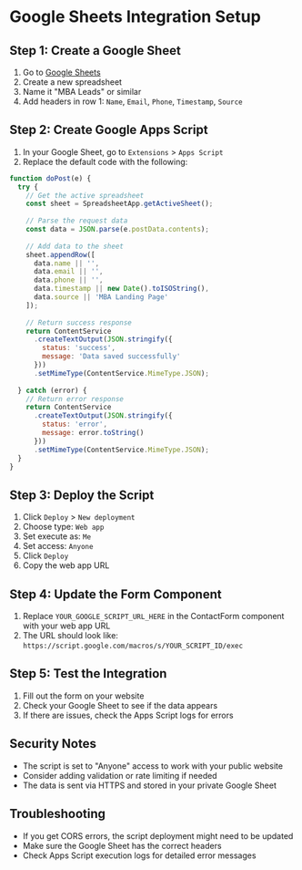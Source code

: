 
# Google Sheets Integration Setup

## Step 1: Create a Google Sheet
1. Go to [Google Sheets](https://sheets.google.com)
2. Create a new spreadsheet
3. Name it "MBA Leads" or similar
4. Add headers in row 1: `Name`, `Email`, `Phone`, `Timestamp`, `Source`

## Step 2: Create Google Apps Script
1. In your Google Sheet, go to `Extensions` > `Apps Script`
2. Replace the default code with the following:

```javascript
function doPost(e) {
  try {
    // Get the active spreadsheet
    const sheet = SpreadsheetApp.getActiveSheet();
    
    // Parse the request data
    const data = JSON.parse(e.postData.contents);
    
    // Add data to the sheet
    sheet.appendRow([
      data.name || '',
      data.email || '',
      data.phone || '',
      data.timestamp || new Date().toISOString(),
      data.source || 'MBA Landing Page'
    ]);
    
    // Return success response
    return ContentService
      .createTextOutput(JSON.stringify({
        status: 'success',
        message: 'Data saved successfully'
      }))
      .setMimeType(ContentService.MimeType.JSON);
      
  } catch (error) {
    // Return error response
    return ContentService
      .createTextOutput(JSON.stringify({
        status: 'error',
        message: error.toString()
      }))
      .setMimeType(ContentService.MimeType.JSON);
  }
}
```

## Step 3: Deploy the Script
1. Click `Deploy` > `New deployment`
2. Choose type: `Web app`
3. Set execute as: `Me`
4. Set access: `Anyone`
5. Click `Deploy`
6. Copy the web app URL

## Step 4: Update the Form Component
1. Replace `YOUR_GOOGLE_SCRIPT_URL_HERE` in the ContactForm component with your web app URL
2. The URL should look like: `https://script.google.com/macros/s/YOUR_SCRIPT_ID/exec`

## Step 5: Test the Integration
1. Fill out the form on your website
2. Check your Google Sheet to see if the data appears
3. If there are issues, check the Apps Script logs for errors

## Security Notes
- The script is set to "Anyone" access to work with your public website
- Consider adding validation or rate limiting if needed
- The data is sent via HTTPS and stored in your private Google Sheet

## Troubleshooting
- If you get CORS errors, the script deployment might need to be updated
- Make sure the Google Sheet has the correct headers
- Check Apps Script execution logs for detailed error messages
